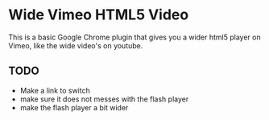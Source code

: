 Wide Vimeo HTML5 Video
======================

This is a basic Google Chrome plugin that gives you a wider html5 player on Vimeo, like the wide video's on youtube.

TODO
----

* Make a link to switch
* make sure it does not messes with the flash player
* make the flash player a bit wider